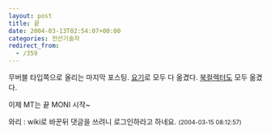 ```yaml
---
layout: post
title: 끝
date: 2004-03-13T02:54:07+00:00
categories: 전산기술자
redirect_from:
  - /359
---
```


무버블 타입쪽으로 올리는 마지막 포스팅. <a href="http://jinto.pe.kr/wiki/블로그">요기</a>로 모두 다 옮겼다. <a href="http://jinto.pe.kr/wiki/북컬렉터">북컬렉터도</a> 모두 옮겼다.

이제 MT는 끝 MONI 시작~
<div id=comments>
<div class=comment>
<!--- cmt:710 --->
<!--- mail: --->
<!--- parent:0 --->
와리 : 
wiki로 바꾼뒤 댓글을 쓰려니 로그인하라고 하네요.
 <small>(2004-03-15 08:12:57)</small>
</div>
</div>
